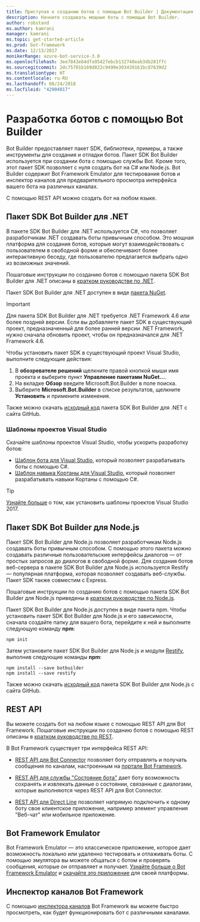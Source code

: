 ```yaml
---
title: Приступая к созданию ботов с помощью Bot Builder | Документация Майкрософт
description: Начните создавать мощные боты с помощью Bot Builder.
author: robstand
ms.author: kamrani
manager: kamrani
ms.topic: get-started-article
ms.prod: bot-framework
ms.date: 12/13/2017
monikerRange: azure-bot-service-3.0
ms.openlocfilehash: 3ee7843e64dfa95427ebcb132740eab3db281ffc
ms.sourcegitcommit: 2dc75701b169d822c9499e393439161bc87639d2
ms.translationtype: HT
ms.contentlocale: ru-RU
ms.lasthandoff: 08/24/2018
ms.locfileid: "42904017"
---
```

# <a name="develop-bots-with-bot-builder"></a>Разработка ботов с помощью Bot Builder



Bot Builder предоставляет пакет SDK, библиотеки, примеры, а также инструменты для создания и отладки ботов. Пакет SDK Bot Builder используется при создании бота с помощью службы Bot. Кроме того, этот пакет SDK позволяет с нуля создать бот на C# или Node.js. Bot Builder содержит Bot Framework Emulator для тестирования ботов и инспектор каналов для предварительного просмотра интерфейса вашего бота на различных каналах.

С помощью REST API можно создать бот на любом языке.

## <a name="bot-builder-sdk-for-net"></a>Пакет SDK Bot Builder для .NET
В пакете SDK Bot Builder для .NET используется C#, что позволяет разработчикам .NET создавать боты привычным способом. Это мощная платформа для создания ботов, которые могут взаимодействовать с пользователем в свободной форме и обеспечивают более интерактивную беседу, где пользователю предлагается выбрать одно из возможных значений. 

Пошаговые инструкции по созданию ботов с помощью пакета SDK Bot Builder для .NET описаны в [кратком руководстве по .NET](~/dotnet/bot-builder-dotnet-quickstart.md).

Пакет SDK Bot Builder для .NET доступен в виде [пакета NuGet](https://www.nuget.org/packages/Microsoft.Bot.Builder/).

> [!IMPORTANT]
> Для пакета SDK Bot Builder для .NET требуется .NET Framework 4.6 или более поздней версии. Если вы добавляете пакет SDK в существующий проект, предназначенный для более ранней версии .NET Framework, нужно сначала обновить проект, чтобы он предназначался для .NET Framework 4.6.

Чтобы установить пакет SDK в существующий проект Visual Studio, выполните следующие действия:

1. В **обозревателе решений** щелкните правой кнопкой мыши имя проекта и выберите пункт **Управление пакетами NuGet…**.
2. На вкладке **Обзор** введите Microsoft.Bot.Builder в поле поиска.
3. Выберите **Microsoft.Bot.Builder** в списке результатов, щелкните **Установить** и примените изменения.

Также можно скачать [исходный код](https://github.com/Microsoft/BotBuilder/tree/master/CSharp) пакета SDK Bot Builder для .NET с сайта GitHub.

### <a name="visual-studio-project-templates"></a>Шаблоны проектов Visual Studio
Скачайте шаблоны проектов Visual Studio, чтобы ускорить разработку ботов:

* [Шаблон бота для Visual Studio][bot-template], который позволяет разрабатывать боты с помощью C#.
* [Шаблон навыка Кортаны для Visual Studio][cortana-template], который позволяет разрабатывать навыки Кортаны с помощью C#.

> [!TIP]
> <a href="/visualstudio/ide/how-to-locate-and-organize-project-and-item-templates" target="_blank">Узнайте больше</a> о том, как установить шаблоны проектов Visual Studio 2017.

## <a name="bot-builder-sdk-for-nodejs"></a>Пакет SDK Bot Builder для Node.js
Пакет SDK Bot Builder для Node.js позволяет разработчикам Node.js создавать боты привычным способом. С помощью этого пакета можно создавать различные пользовательские интерфейсы диалогов — от простых запросов до диалогов в свободной форме. Для создания ботов веб-сервера в пакете SDK Bot Builder для Node.js используется Restify — популярная платформа, которая позволяет создавать веб-службы. Пакет SDK также совместим с Express. 

Пошаговые инструкции по созданию ботов с помощью пакета SDK Bot Builder для Node.js приведены в [кратком руководстве по Node.js](~/nodejs/bot-builder-nodejs-quickstart.md). 

Пакет SDK Bot Builder для Node.js доступен в виде пакета npm. Чтобы установить пакет SDK Bot Builder для Node.js и его зависимости, сначала создайте папку для вашего бота, перейдите к ней и выполните следующую команду **npm**:

```nodejs
npm init
```

Затем установите пакет SDK Bot Builder для Node.js и модули <a href="http://restify.com/" target="_blank">Restify</a>, выполнив следующие команды **npm**:

```nodejs
npm install --save botbuilder
npm install --save restify
```

Также можно скачать [исходный код](https://github.com/Microsoft/BotBuilder/tree/master/Node) пакета SDK Bot Builder для Node.js с сайта GitHub.

## <a name="rest-api"></a>REST API

Вы можете создать бот на любом языке с помощью REST API для Bot Framework. Пошаговые инструкции по созданию ботов с помощью REST описаны в [кратком руководстве по REST](rest-api/bot-framework-rest-connector-quickstart.md).

В Bot Framework существует три интерфейса REST API:

 - [REST API для Bot Connector][connectorAPI] позволяет боту отправлять и получать сообщения по каналам, настроенным на [портале Bot Framework](https://dev.botframework.com/). 

- [REST API для службы "Состояние бота"][stateAPI] дает боту возможность сохранять и извлекать данные о состоянии, связанные с диалогами, которые выполняются через REST API для Bot Connector.

- [REST API для Direct Line][directLineAPI] позволяет напрямую подключить к одному боту свое клиентское приложение, например элемент управления "Веб-чат" или мобильное приложение.

## <a name="bot-framework-emulator"></a>Bot Framework Emulator
Bot Framework Emulator — это классическое приложение, которое дает возможность локально или удаленно тестировать и отлаживать боты. С помощью эмулятора вы можете общаться с ботом и проверять сообщения, которые он отправляет и получает. [Узнайте больше о Bot Framework Emulator](~/bot-service-debug-emulator.md) и [скачайте это приложение](http://emulator.botframework.com) для своей платформы.

## <a name="bot-framework-channel-inspector"></a>Инспектор каналов Bot Framework
С помощью [инспектора каналов](bot-service-channel-inspector.md) Bot Framework вы можете быстро просмотреть, как будет функционировать бот с различными каналами.

[bot-template]: http://aka.ms/bf-bc-vstemplate
[cortana-template]: https://aka.ms/bf-cortanaskill-template


[connectorAPI]: https://docs.botframework.com/en-us/restapi/connector/#navtitle
 
[stateAPI]: https://docs.botframework.com/en-us/restapi/state/#navtitle

[directLineAPI]: https://docs.botframework.com/en-us/restapi/directline3/#navtitle

